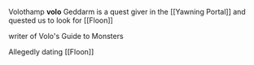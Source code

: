 Volothamp **volo** Geddarm is a quest giver in the [[Yawning Portal]] and quested us to look for [[Floon]]

writer of Volo's Guide to Monsters

Allegedly dating [[Floon]]